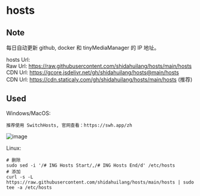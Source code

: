 # hosts  

## Note  
每日自动更新 github, docker 和 tinyMediaManager 的 IP 地址。  

hosts Url:   
Raw Url: https://raw.githubusercontent.com/shidahuilang/hosts/main/hosts  
CDN Url: https://gcore.jsdelivr.net/gh/shidahuilang/hosts@main/hosts  
CDN Url: https://cdn.staticaly.com/gh/shidahuilang/hosts/main/hosts    (推荐)  

## Used  
Windows/MacOS:  
```
推荐使用 SwitchHosts, 官网查看：https://swh.app/zh
```
![image](https://github.com/shidahuilang/hosts/raw/main/1.png)

Linux:
```
# 删除
sudo sed -i '/# ING Hosts Start/,/# ING Hosts End/d' /etc/hosts
# 添加
curl -s -L https://raw.githubusercontent.com/shidahuilang/hosts/main/hosts | sudo tee -a /etc/hosts
```
